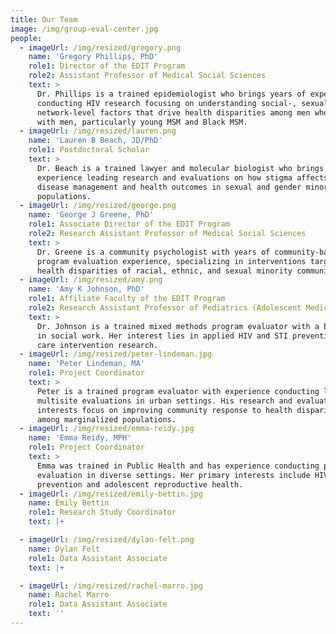 ```yaml
---
title: Our Team
image: /img/group-eval-center.jpg
people:
  - imageUrl: /img/resized/gregory.png
    name: 'Gregory Phillips, PhD'
    role1: Director of the EDIT Program
    role2: Assistant Professor of Medical Social Sciences
    text: >
      Dr. Phillips is a trained epidemiologist who brings years of experience
      conducting HIV research focusing on understanding social-, sexual-, and
      network-level factors that drive health disparities among men who have sex
      with men, particularly young MSM and Black MSM.
  - imageUrl: /img/resized/lauren.png
    name: 'Lauren B Beach, JD/PhD'
    role1: Postdoctoral Scholar
    text: >
      Dr. Beach is a trained lawyer and molecular biologist who brings
      experience leading research and evaluations on how stigma affects chronic
      disease management and health outcomes in sexual and gender minority
      populations.
  - imageUrl: /img/resized/george.png
    name: 'George J Greene, PhD'
    role1: Associate Director of the EDIT Program
    role2: Research Assistant Professor of Medical Social Sciences
    text: >
      Dr. Greene is a community psychologist with years of community-based
      program evaluation experience, specializing in interventions targeting
      health disparities of racial, ethnic, and sexual minority communities.
  - imageUrl: /img/resized/amy.png
    name: 'Amy K Johnson, PhD'
    role1: Affiliate Faculty of the EDIT Program
    role2: Research Assistant Professor of Pediatrics (Adolescent Medicine)
    text: >
      Dr. Johnson is a trained mixed methods program evaluator with a background
      in social work. Her interest lies in applied HIV and STI prevention and
      care intervention research.
  - imageUrl: /img/resized/peter-lindeman.jpg
    name: 'Peter Lindeman, MA'
    role1: Project Coordinator
    text: >
      Peter is a trained program evaluator with experience conducting large,
      multisite evaluations in urban settings. His research and evaluation
      interests focus on improving community response to health disparities
      among marginalized populations.
  - imageUrl: /img/resized/emma-reidy.jpg
    name: 'Emma Reidy, MPH'
    role1: Project Coordinator
    text: >
      Emma was trained in Public Health and has experience conducting program
      evaluation in diverse settings. Her primary interests include HIV
      prevention and adolescent reproductive health.
  - imageUrl: /img/resized/emily-bettin.jpg
    name: Emily Bettin
    role1: Research Study Coordinator
    text: |+

  - imageUrl: /img/resized/dylan-felt.png
    name: Dylan Felt
    role1: Data Assistant Associate
    text: |+

  - imageUrl: /img/resized/rachel-marro.jpg
    name: Rachel Marro
    role1: Data Assistant Associate
    text: ''
---
```


